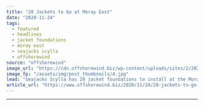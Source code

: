 ```yaml
---
title: "28 Jackets to Go at Moray East"
date: "2020-11-24"
tags: 
  - featured
  - headlines
  - jacket foundations
  - moray east
  - seajacks scylla
  - offshorewind
source: "offshorewind"
image_url: "https://cdn.offshorewind.biz/wp-content/uploads/sites/2/2020/09/24162954/Moray-East-jacket-foundation.jpg"
image_fp: "/assets/img/post_thumbnails/4.jpg"
lead: "Seajacks Scylla has 28 jacket foundations to install at the Moray East offshore wind"
article_url: "https://www.offshorewind.biz/2020/11/24/28-jackets-to-go-at-moray-east/"
---
```


---
